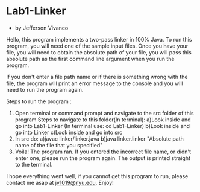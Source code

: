 # Lab1-Linker
 - by Jefferson Vivanco

Hello, this program implements a two-pass linker in 100% Java. To run this
program, you will need one of the sample input files. Once you have your file, you will
need to obtain the absolute path of your file, you will pass this absolute path as the first
command line argument when you run the program. 
 
If you don't enter a file path name or if there is something wrong with the file, 
the program will print an error message to the console and you will need to run the program
again. 

Steps to run the program : 
1) Open terminal or command prompt and navigate to the src folder of this program
Steps to navigate to this folder(In terminal):
    a)Look inside and go into Lab1-Linker (In terminal use: cd Lab1-Linker)
    b)Look inside and go into Linker
    c)Look inside and go into src 
2) In src do:
    a)javac linker/linker.java
    b)java linker.linker "Absolute path name of the file that you specified"
3) Voila! The program ran. If you entered the incorrect file name, or didn't enter one, 
    please run the program again. The output is printed straight to the terminal. 

I hope everything went well, if you cannot get this program to run, please contact me
asap at jv1019@nyu.edu. Enjoy!